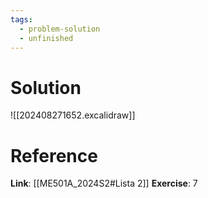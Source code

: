 ```yaml
---
tags:
  - problem-solution
  - unfinished
---
```

# Solution
![[202408271652.excalidraw]]

# Reference
**Link**: [[ME501A_2024S2#Lista 2]]
**Exercise**: 7